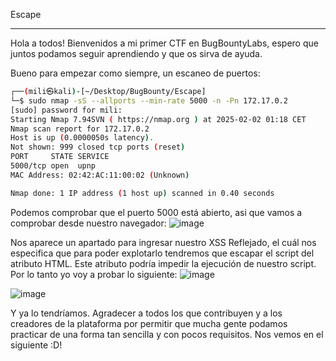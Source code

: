 Escape
***
Hola a todos! Bienvenidos a mi primer CTF en BugBountyLabs, espero que juntos podamos seguir aprendiendo y que os sirva de ayuda.

Bueno para empezar como siempre, un escaneo de puertos:

```bash
┌──(mili㉿kali)-[~/Desktop/BugBounty/Escape]
└─$ sudo nmap -sS --allports --min-rate 5000 -n -Pn 172.17.0.2
[sudo] password for mili: 
Starting Nmap 7.94SVN ( https://nmap.org ) at 2025-02-02 01:18 CET
Nmap scan report for 172.17.0.2
Host is up (0.0000050s latency).
Not shown: 999 closed tcp ports (reset)
PORT     STATE SERVICE
5000/tcp open  upnp
MAC Address: 02:42:AC:11:00:02 (Unknown)

Nmap done: 1 IP address (1 host up) scanned in 0.40 seconds
```

Podemos comprobar que el puerto 5000 está abierto, asi que vamos a comprobar desde nuestro navegador:
![image](https://github.com/user-attachments/assets/02ed6535-8103-4e5d-a496-e97bb202576b)


Nos aparece un apartado para ingresar nuestro XSS Reflejado, el cuál nos especifica que para poder explotarlo 
tendremos que escapar el script del atributo HTML. Este atributo podría impedir la ejecución de nuestro script. 
Por lo tanto yo voy a probar lo siguiente:
![image](https://github.com/user-attachments/assets/85e97efe-df1b-4f89-a745-4cd3be85bc2f)


![image](https://github.com/user-attachments/assets/bffac488-77d4-4127-9085-929079b6f760)


Y ya lo tendríamos. Agradecer a todos los que contribuyen y a los creadores de la plataforma por permitir que mucha 
gente podamos practicar de una forma tan sencilla y con pocos requisitos. Nos vemos en el siguiente :D!

